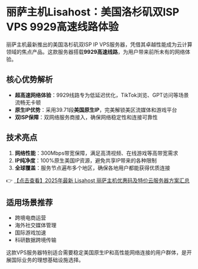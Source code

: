# 丽萨主机Lisahost：美国洛杉矶双ISP VPS 9929高速线路体验

丽萨主机最新推出的美国洛杉矶双ISP IP VPS服务器，凭借其卓越性能成为云计算领域的焦点产品。这款服务器搭载**9929高速线路**，为用户带来前所未有的网络体验。

## 核心优势解析

- **超高速网络体验**：9929线路专为低延迟优化，TikTok浏览、GPT访问等场景流畅无卡顿
- **原生IP优势**：采用39.71段**美国原生IP**，完美解锁美区流媒体和游戏平台
- **双ISP保障**：双网络服务商接入，确保网络稳定性和连接可靠性

## 技术亮点

1. **网络性能**：300Mbps带宽保障，满足高清视频、在线游戏等高带宽需求
2. **IP纯净度**：100%原生美国IP资源，避免共享IP带来的各种限制
3. **全球覆盖**：服务节点遍布多个地区，确保各地用户都能获得优质连接

👉 [【点击查看】2025年最新 Lisahost 丽萨主机优惠码及特价云服务器方案汇总](https://bit.ly/lisazhuji)

## 适用场景推荐

- 跨境电商运营
- 海外社交媒体管理
- 国际游戏加速
- 科研数据跨境传输

这款VPS服务器特别适合需要稳定美国原生IP和高性能网络连接的用户群体，是开展国际业务的理想基础设施选择。